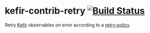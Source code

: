 # kefir-contrib-retry [![Build Status](https://travis-ci.org/systeminsights/kefir-contrib-retry.svg?branch=master)](https://travis-ci.org/systeminsights/kefir-contrib-retry)

Retry [Kefir](http://pozadi.github.io/kefir) observables on error according to a [retry-policy](https://github.com/systeminsights/retry-policy).

